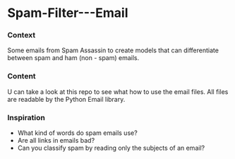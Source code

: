 # Spam-Filter---Email
### Context
Some emails from Spam Assassin to create models that can differentiate between spam and ham (non - spam) emails.

### Content
U can take a look at this repo to see what how to use the email files.
All files are readable by the Python Email library.

### Inspiration
- What kind of words do spam emails use?
- Are all links in emails bad?
- Can you classify spam by reading only the subjects of an email?
